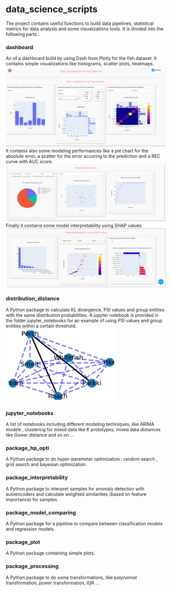 # data_science_scripts
The project contains useful functions to build data pipelines, statistical metrics for data analysis and some visualizations tools.
It is divided into the following parts :
### dashboard
An of a dashboard build by using Dash from Plotly for the fish dataset. 
It contains simple visualizations like histograms, scatter plots, heatmaps.
![alt text](https://github.com/kimakour/data_science_scripts/blob/master/images/dash_1.png)
It contains also some modeling performances like a pie chart for the absolute error, a scatter for the error accoring to the prediction and a REC curve with AUC score.
![alt text](https://github.com/kimakour/data_science_scripts/blob/master/images/dash_2.png)
Finally it contains some model interpretability using SHAP values.
![alt text](https://github.com/kimakour/data_science_scripts/blob/master/images/dash_3.png)

### distribution_distance
A Python package to calculate KL divergence, PSI values and group entities with the same distribution probabilities. 
A jupyter notebook is provided in the folder jupyter_notebooks for an example of using PSI values and group entities within a certain threshold.
![alt text](https://github.com/kimakour/data_science_scripts/blob/working_branch/images/psi_group.png)

### jupyter_notebooks

A list of notebooks including different modeling techniques, like ARIMA models , clustering for mixed data like K prototypes, mixed data distances like Gower distance and so on ...

### package_hp_opti
A Python package to do hyper-parameter optimization : random search , grid search and bayesian optimization.

### package_interpretability 
A Python package to interpret samples for anomaly detection with autoencoders and calculate weighted similarities (based on feature importance) for samples.

### package_model_comparing
A Python package for a pipeline to compare between classification models and regression models.

### package_plot 
A Python package containing simple plots.

### package_processing
A Python package to do some transformations, like polynomial transformation, power transformation, IQR ...
